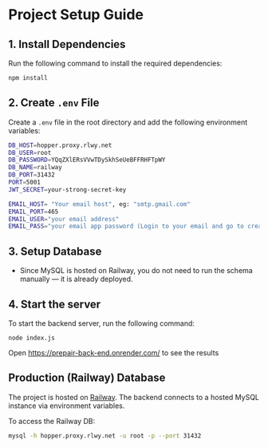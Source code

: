 # Project Setup Guide

## 1. Install Dependencies
Run the following command to install the required dependencies:
```bash
npm install
```
## 2. Create `.env` File
Create a `.env` file in the root directory and add the following environment variables:
```bash
DB_HOST=hopper.proxy.rlwy.net
DB_USER=root
DB_PASSWORD=YQqZXlERsVVwTDySkhSeUeBFFRHFTpWY
DB_NAME=railway
DB_PORT=31432
PORT=5001
JWT_SECRET=your-strong-secret-key

EMAIL_HOST= "Your email host", eg: "smtp.gmail.com" 
EMAIL_PORT=465
EMAIL_USER="your email address"
EMAIL_PASS="your email app password (Login to your email and go to create new app password in settings)"
```
## 3. Setup Database
- Since MySQL is hosted on Railway, you do not need to run the schema manually — it is already deployed.

## 4. Start the server
To start the backend server, run the following command:
```
node index.js
```
Open 
https://prepair-back-end.onrender.com/ to see the results

## Production (Railway) Database

The project is hosted on [Railway](https://railway.app). The backend connects to a hosted MySQL instance via environment variables.

To access the Railway DB:
```bash
mysql -h hopper.proxy.rlwy.net -u root -p --port 31432
```
